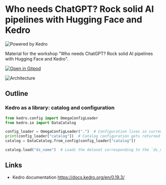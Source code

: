 # Who needs ChatGPT? Rock solid AI pipelines with Hugging Face and Kedro

![Powered by Kedro](https://img.shields.io/badge/powered_by-kedro-ffc900?logo=kedro)

Material for the workshop "Who needs ChatGPT? Rock solid AI pipelines with Hugging Face and Kedro".

[![Open in Gitpod](https://gitpod.io/button/open-in-gitpod.svg)](https://gitpod.io/#https://github.com/astrojuanlu/workshop-kedro-huggingface/)

![Architecture](./kedro-hf.png)

## Outline

### Kedro as a library: catalog and configuration

```python
from kedro.config import OmegaConfigLoader
from kedro.io import DataCatalog

config_loader = OmegaConfigLoader(".")  # Configuration lives in current directory
print(config_loader["catalog"])  # Catalog configuration gets returned as a dictionary
catalog = DataCatalog.from_config(config_loader["catalog"])

catalog.load("ds_name")  # Loads the dataset corresponding to the `ds_name` entry in `catalog.yml`
```

## Links

- Kedro documentation https://docs.kedro.org/en/0.19.3/
